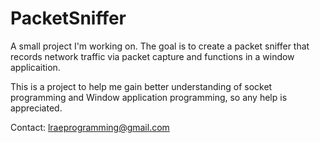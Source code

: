# PacketSniffer
A small project I'm working on. The goal is to create a packet sniffer that records network traffic via packet capture and functions in a window applicaition.

This is a project to help me gain better understanding of socket programming and Window application programming, so any help is appreciated.

Contact: lraeprogramming@gmail.com
